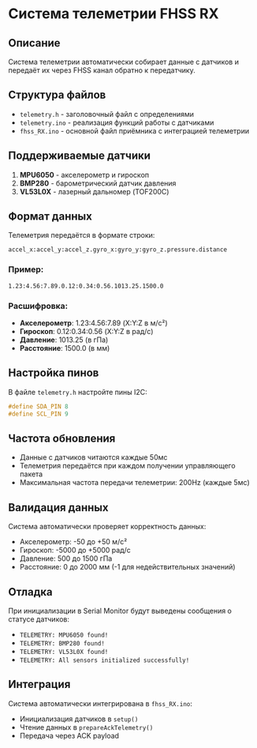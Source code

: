 # Система телеметрии FHSS RX

## Описание
Система телеметрии автоматически собирает данные с датчиков и передаёт их через FHSS канал обратно к передатчику.

## Структура файлов
- `telemetry.h` - заголовочный файл с определениями
- `telemetry.ino` - реализация функций работы с датчиками
- `fhss_RX.ino` - основной файл приёмника с интеграцией телеметрии

## Поддерживаемые датчики
1. **MPU6050** - акселерометр и гироскоп
2. **BMP280** - барометрический датчик давления
3. **VL53L0X** - лазерный дальномер (TOF200C)

## Формат данных
Телеметрия передаётся в формате строки:
```
accel_x:accel_y:accel_z.gyro_x:gyro_y:gyro_z.pressure.distance
```

### Пример:
```
1.23:4.56:7.89.0.12:0.34:0.56.1013.25.1500.0
```

### Расшифровка:
- **Акселерометр**: 1.23:4.56:7.89 (X:Y:Z в м/с²)
- **Гироскоп**: 0.12:0.34:0.56 (X:Y:Z в рад/с)
- **Давление**: 1013.25 (в гПа)
- **Расстояние**: 1500.0 (в мм)

## Настройка пинов
В файле `telemetry.h` настройте пины I2C:
```cpp
#define SDA_PIN 8
#define SCL_PIN 9
```

## Частота обновления
- Данные с датчиков читаются каждые 50мс
- Телеметрия передаётся при каждом получении управляющего пакета
- Максимальная частота передачи телеметрии: 200Hz (каждые 5мс)

## Валидация данных
Система автоматически проверяет корректность данных:
- Акселерометр: -50 до +50 м/с²
- Гироскоп: -5000 до +5000 рад/с
- Давление: 500 до 1500 гПа
- Расстояние: 0 до 2000 мм (-1 для недействительных значений)

## Отладка
При инициализации в Serial Monitor будут выведены сообщения о статусе датчиков:
- `TELEMETRY: MPU6050 found!`
- `TELEMETRY: BMP280 found!`
- `TELEMETRY: VL53L0X found!`
- `TELEMETRY: All sensors initialized successfully!`

## Интеграция
Система автоматически интегрирована в `fhss_RX.ino`:
- Инициализация датчиков в `setup()`
- Чтение данных в `prepareAckTelemetry()`
- Передача через ACK payload
